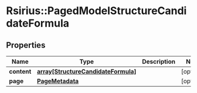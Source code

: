 # Rsirius::PagedModelStructureCandidateFormula


## Properties
Name | Type | Description | Notes
------------ | ------------- | ------------- | -------------
**content** | [**array[StructureCandidateFormula]**](StructureCandidateFormula.md) |  | [optional] 
**page** | [**PageMetadata**](PageMetadata.md) |  | [optional] 


